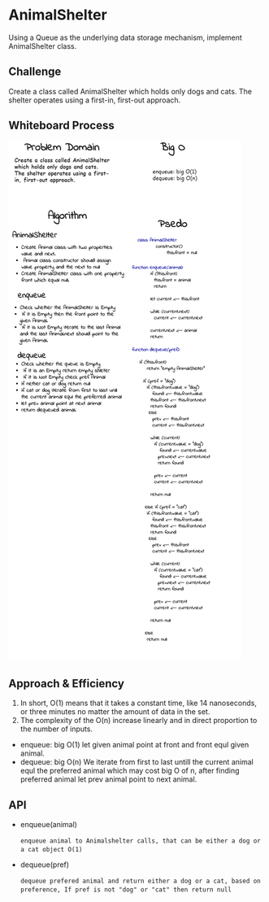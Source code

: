 # AnimalShelter

<!-- Short summary or background information -->

Using a Queue as the underlying data storage mechanism, implement AnimalShelter class.

## Challenge

<!-- Description of the challenge -->

Create a class called AnimalShelter which holds only dogs and cats.
The shelter operates using a first-in, first-out approach.

## Whiteboard Process

<!-- Embedded whiteboard image -->

![img](./shelter.png)

## Approach & Efficiency

<!-- What approach did you take? Why? What is the Big O space/time for this approach? -->

1. In short, O(1) means that it takes a constant time, like 14 nanoseconds, or three minutes no matter the amount of data in the set.
2. The complexity of the O(n) increase linearly and in direct proportion to the number of inputs.


- enqueue: big O(1)
  let given animal point at front and front equl given animal.
- dequeue: big O(n)
  We iterate from first to last untill the current animal equl the preferred animal which may cost big O of n, after finding preferred animal let prev animal point to next animal.

## API

<!-- Description of each method publicly available to your Linked List -->

- enqueue(animal)

  `enqueue animal to Animalshelter calls, that can be either a dog or a cat object O(1)`
- dequeue(pref)

  `dequeue prefered animal and return either a dog or a cat, based on preference, If pref is not "dog" or "cat" then return null`
